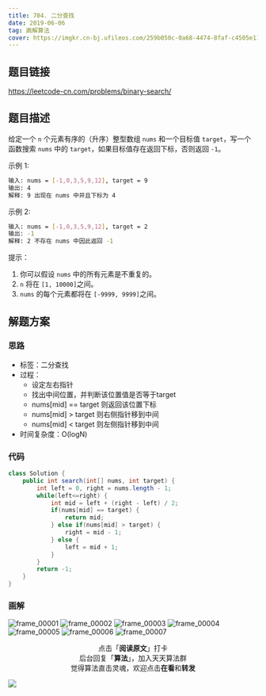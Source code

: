 ```yaml
---
title: 704. 二分查找
date: 2019-06-06
tag: 画解算法
cover: https://imgkr.cn-bj.ufileos.com/259b050c-0a68-4474-8faf-c4505e11ee4a.png
---
```


## 题目链接

https://leetcode-cn.com/problems/binary-search/

## 题目描述

给定一个 `n` 个元素有序的（升序）整型数组 `nums` 和一个目标值 `target`，写一个函数搜索 `nums` 中的 `target`，如果目标值存在返回下标，否则返回 `-1`。

示例 1:

```bash
输入: nums = [-1,0,3,5,9,12], target = 9
输出: 4
解释: 9 出现在 nums 中并且下标为 4
```

示例 2:

```bash
输入: nums = [-1,0,3,5,9,12], target = 2
输出: -1
解释: 2 不存在 nums 中因此返回 -1
```

提示：

1. 你可以假设 `nums` 中的所有元素是不重复的。
2. `n` 将在 `[1, 10000]`之间。
3. `nums` 的每个元素都将在 `[-9999, 9999]`之间。

## 解题方案

### 思路

- 标签：二分查找
- 过程：
  - 设定左右指针
  - 找出中间位置，并判断该位置值是否等于target
  - nums[mid] == target 则返回该位置下标
  - nums[mid] > target 则右侧指针移到中间
  - nums[mid] < target 则左侧指针移到中间
- 时间复杂度：O(logN)

### 代码

```java
class Solution {
    public int search(int[] nums, int target) {
        int left = 0, right = nums.length - 1;
        while(left<=right) {
            int mid = left + (right - left) / 2;
            if(nums[mid] == target) {
                return mid;
            } else if(nums[mid] > target) {
                right = mid - 1;
            } else {
                left = mid + 1;
            }
        }
        return -1;
    }
}
```

### 画解

![frame_00001](https://imgkr.cn-bj.ufileos.com/1b6f47a7-d8b1-43fe-9551-a82e9326aaa1.png)
![frame_00002](https://imgkr.cn-bj.ufileos.com/1c8a84c8-6ac4-49a9-bfdb-e45115bebd61.png)
![frame_00003](https://imgkr.cn-bj.ufileos.com/e4b33205-55b9-4c7b-a0d4-25e1f59fd100.png)
![frame_00004](https://imgkr.cn-bj.ufileos.com/6cf996ac-8730-4014-952c-73b74feeab05.png)
![frame_00005](https://imgkr.cn-bj.ufileos.com/a6d8721a-ce95-4bca-b8dd-e7637556c238.png)
![frame_00006](https://imgkr.cn-bj.ufileos.com/0aea5cb7-abaa-4e71-ac3a-ada8d02f63a0.png)
![frame_00007](https://imgkr.cn-bj.ufileos.com/f51a8470-7e6f-46a3-ac36-f5868e701494.png)


<span style="display:block;text-align:center;">点击「<strong>阅读原文</strong>」打卡</span>
<span style="display:block;text-align:center;">后台回复「<strong>算法</strong>」，加入天天算法群</span>
<span style="display:block;text-align:center;">觉得算法直击灵魂，欢迎点击<strong>在看</strong>和<strong>转发</strong></span>

![](https://imgkr.cn-bj.ufileos.com/c3690018-4a92-4766-ac7e-ac54dd54c093.jpg)